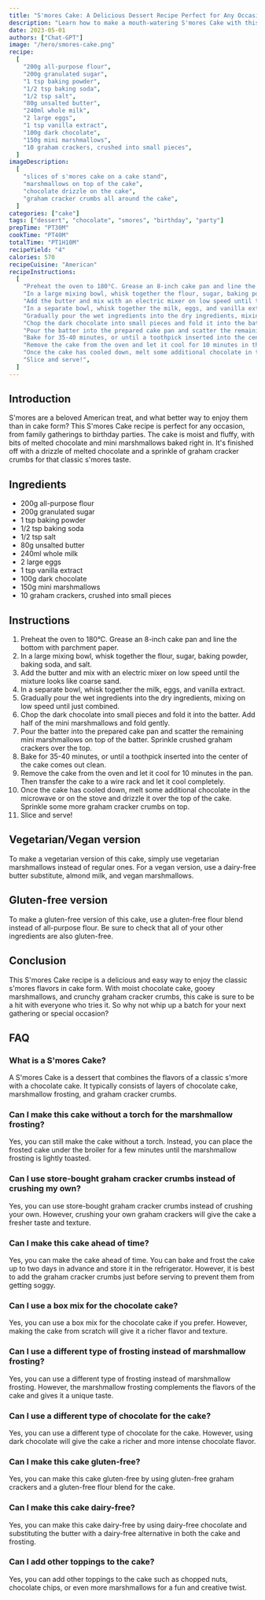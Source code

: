 ```yaml
---
title: "S'mores Cake: A Delicious Dessert Recipe Perfect for Any Occasion"
description: "Learn how to make a mouth-watering S'mores Cake with this easy-to-follow recipe. This cake is perfect for any occasion, from family gatherings to birthday parties. Follow the simple steps and enjoy this delicious dessert with your loved ones!"
date: 2023-05-01
authors: ["Chat-GPT"]
image: "/hero/smores-cake.png"
recipe:
  [
    "200g all-purpose flour",
    "200g granulated sugar",
    "1 tsp baking powder",
    "1/2 tsp baking soda",
    "1/2 tsp salt",
    "80g unsalted butter",
    "240ml whole milk",
    "2 large eggs",
    "1 tsp vanilla extract",
    "100g dark chocolate",
    "150g mini marshmallows",
    "10 graham crackers, crushed into small pieces",
  ]
imageDescription:
  [
    "slices of s'mores cake on a cake stand",
    "marshmallows on top of the cake",
    "chocolate drizzle on the cake",
    "graham cracker crumbs all around the cake",
  ]
categories: ["cake"]
tags: ["dessert", "chocolate", "smores", "birthday", "party"]
prepTime: "PT30M"
cookTime: "PT40M"
totalTime: "PT1H10M"
recipeYield: "4"
calories: 570
recipeCuisine: "American"
recipeInstructions:
  [
    "Preheat the oven to 180°C. Grease an 8-inch cake pan and line the bottom with parchment paper.",
    "In a large mixing bowl, whisk together the flour, sugar, baking powder, baking soda, and salt.",
    "Add the butter and mix with an electric mixer on low speed until the mixture looks like coarse sand.",
    "In a separate bowl, whisk together the milk, eggs, and vanilla extract.",
    "Gradually pour the wet ingredients into the dry ingredients, mixing on low speed until just combined.",
    "Chop the dark chocolate into small pieces and fold it into the batter. Add half of the mini marshmallows and fold gently.",
    "Pour the batter into the prepared cake pan and scatter the remaining mini marshmallows on top of the batter. Sprinkle crushed graham crackers over the top.",
    "Bake for 35-40 minutes, or until a toothpick inserted into the center of the cake comes out clean.",
    "Remove the cake from the oven and let it cool for 10 minutes in the pan. Then transfer the cake to a wire rack and let it cool completely.",
    "Once the cake has cooled down, melt some additional chocolate in the microwave or on the stove and drizzle it over the top of the cake. Sprinkle some more graham cracker crumbs on top.",
    "Slice and serve!",
  ]
---
```


## Introduction

S'mores are a beloved American treat, and what better way to enjoy them than in cake form? This S'mores Cake recipe is perfect for any occasion, from family gatherings to birthday parties. The cake is moist and fluffy, with bits of melted chocolate and mini marshmallows baked right in. It's finished off with a drizzle of melted chocolate and a sprinkle of graham cracker crumbs for that classic s'mores taste.

## Ingredients

- 200g all-purpose flour
- 200g granulated sugar
- 1 tsp baking powder
- 1/2 tsp baking soda
- 1/2 tsp salt
- 80g unsalted butter
- 240ml whole milk
- 2 large eggs
- 1 tsp vanilla extract
- 100g dark chocolate
- 150g mini marshmallows
- 10 graham crackers, crushed into small pieces

## Instructions

1. Preheat the oven to 180°C. Grease an 8-inch cake pan and line the bottom with parchment paper.
2. In a large mixing bowl, whisk together the flour, sugar, baking powder, baking soda, and salt.
3. Add the butter and mix with an electric mixer on low speed until the mixture looks like coarse sand.
4. In a separate bowl, whisk together the milk, eggs, and vanilla extract.
5. Gradually pour the wet ingredients into the dry ingredients, mixing on low speed until just combined.
6. Chop the dark chocolate into small pieces and fold it into the batter. Add half of the mini marshmallows and fold gently.
7. Pour the batter into the prepared cake pan and scatter the remaining mini marshmallows on top of the batter. Sprinkle crushed graham crackers over the top.
8. Bake for 35-40 minutes, or until a toothpick inserted into the center of the cake comes out clean.
9. Remove the cake from the oven and let it cool for 10 minutes in the pan. Then transfer the cake to a wire rack and let it cool completely.
10. Once the cake has cooled down, melt some additional chocolate in the microwave or on the stove and drizzle it over the top of the cake. Sprinkle some more graham cracker crumbs on top.
11. Slice and serve!

## Vegetarian/Vegan version

To make a vegetarian version of this cake, simply use vegetarian marshmallows instead of regular ones. For a vegan version, use a dairy-free butter substitute, almond milk, and vegan marshmallows.

## Gluten-free version

To make a gluten-free version of this cake, use a gluten-free flour blend instead of all-purpose flour. Be sure to check that all of your other ingredients are also gluten-free.

## Conclusion

This S'mores Cake recipe is a delicious and easy way to enjoy the classic s'mores flavors in cake form. With moist chocolate cake, gooey marshmallows, and crunchy graham cracker crumbs, this cake is sure to be a hit with everyone who tries it. So why not whip up a batch for your next gathering or special occasion?

## FAQ

### What is a S'mores Cake?

A S'mores Cake is a dessert that combines the flavors of a classic s'more with a chocolate cake. It typically consists of layers of chocolate cake, marshmallow frosting, and graham cracker crumbs.

### Can I make this cake without a torch for the marshmallow frosting?

Yes, you can still make the cake without a torch. Instead, you can place the frosted cake under the broiler for a few minutes until the marshmallow frosting is lightly toasted.

### Can I use store-bought graham cracker crumbs instead of crushing my own?

Yes, you can use store-bought graham cracker crumbs instead of crushing your own. However, crushing your own graham crackers will give the cake a fresher taste and texture.

### Can I make this cake ahead of time?

Yes, you can make the cake ahead of time. You can bake and frost the cake up to two days in advance and store it in the refrigerator. However, it is best to add the graham cracker crumbs just before serving to prevent them from getting soggy.

### Can I use a box mix for the chocolate cake?

Yes, you can use a box mix for the chocolate cake if you prefer. However, making the cake from scratch will give it a richer flavor and texture.

### Can I use a different type of frosting instead of marshmallow frosting?

Yes, you can use a different type of frosting instead of marshmallow frosting. However, the marshmallow frosting complements the flavors of the cake and gives it a unique taste.

### Can I use a different type of chocolate for the cake?

Yes, you can use a different type of chocolate for the cake. However, using dark chocolate will give the cake a richer and more intense chocolate flavor.

### Can I make this cake gluten-free?

Yes, you can make this cake gluten-free by using gluten-free graham crackers and a gluten-free flour blend for the cake.

### Can I make this cake dairy-free?

Yes, you can make this cake dairy-free by using dairy-free chocolate and substituting the butter with a dairy-free alternative in both the cake and frosting.

### Can I add other toppings to the cake?

Yes, you can add other toppings to the cake such as chopped nuts, chocolate chips, or even more marshmallows for a fun and creative twist.

